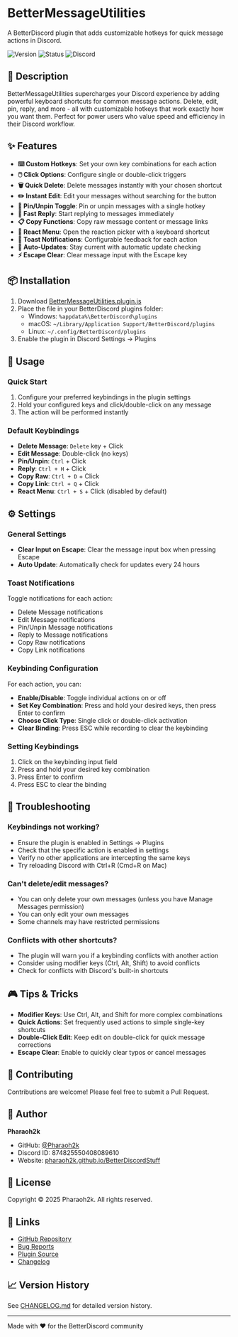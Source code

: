 # BetterMessageUtilities
A BetterDiscord plugin that adds customizable hotkeys for quick message actions in Discord.

![Version](https://img.shields.io/badge/version-1.0.0-blue.svg)
![Status](https://img.shields.io/badge/status-active-success.svg)
![Discord](https://img.shields.io/badge/discord-BetterDiscord-7289DA.svg)

## 📖 Description

BetterMessageUtilities supercharges your Discord experience by adding powerful keyboard shortcuts for common message actions. Delete, edit, pin, reply, and more - all with customizable hotkeys that work exactly how you want them. Perfect for power users who value speed and efficiency in their Discord workflow.

## ✨ Features

- **⌨️ Custom Hotkeys**: Set your own key combinations for each action
- **🖱️ Click Options**: Configure single or double-click triggers
- **🗑️ Quick Delete**: Delete messages instantly with your chosen shortcut
- **✏️ Instant Edit**: Edit your messages without searching for the button
- **📌 Pin/Unpin Toggle**: Pin or unpin messages with a single hotkey
- **💬 Fast Reply**: Start replying to messages immediately
- **📋 Copy Functions**: Copy raw message content or message links
- **🎯 React Menu**: Open the reaction picker with a keyboard shortcut
- **🔔 Toast Notifications**: Configurable feedback for each action
- **🔄 Auto-Updates**: Stay current with automatic update checking
- **⚡ Escape Clear**: Clear message input with the Escape key

## 📦 Installation

1. Download [BetterMessageUtilities.plugin.js](https://raw.githubusercontent.com/Pharaoh2k/BetterDiscordStuff/refs/heads/main/Plugins/BetterMessageUtilities/BetterMessageUtilities.plugin.js)
2. Place the file in your BetterDiscord plugins folder:
   - Windows: `%appdata%\BetterDiscord\plugins`
   - macOS: `~/Library/Application Support/BetterDiscord/plugins`
   - Linux: `~/.config/BetterDiscord/plugins`
3. Enable the plugin in Discord Settings → Plugins

## 🚀 Usage

### Quick Start
1. Configure your preferred keybindings in the plugin settings
2. Hold your configured keys and click/double-click on any message
3. The action will be performed instantly

### Default Keybindings
- **Delete Message**: `Delete` key + Click
- **Edit Message**: Double-click (no keys)
- **Pin/Unpin**: `Ctrl` + Click
- **Reply**: `Ctrl + H` + Click
- **Copy Raw**: `Ctrl + D` + Click
- **Copy Link**: `Ctrl + Q` + Click
- **React Menu**: `Ctrl + S` + Click (disabled by default)

## ⚙️ Settings

### General Settings
- **Clear Input on Escape**: Clear the message input box when pressing Escape
- **Auto Update**: Automatically check for updates every 24 hours

### Toast Notifications
Toggle notifications for each action:
- Delete Message notifications
- Edit Message notifications
- Pin/Unpin Message notifications
- Reply to Message notifications
- Copy Raw notifications
- Copy Link notifications

### Keybinding Configuration
For each action, you can:
- **Enable/Disable**: Toggle individual actions on or off
- **Set Key Combination**: Press and hold your desired keys, then press Enter to confirm
- **Choose Click Type**: Single click or double-click activation
- **Clear Binding**: Press ESC while recording to clear the keybinding

### Setting Keybindings
1. Click on the keybinding input field
2. Press and hold your desired key combination
3. Press Enter to confirm
4. Press ESC to clear the binding

## 🔧 Troubleshooting

### Keybindings not working?
- Ensure the plugin is enabled in Settings → Plugins
- Check that the specific action is enabled in settings
- Verify no other applications are intercepting the same keys
- Try reloading Discord with Ctrl+R (Cmd+R on Mac)

### Can't delete/edit messages?
- You can only delete your own messages (unless you have Manage Messages permission)
- You can only edit your own messages
- Some channels may have restricted permissions

### Conflicts with other shortcuts?
- The plugin will warn you if a keybinding conflicts with another action
- Consider using modifier keys (Ctrl, Alt, Shift) to avoid conflicts
- Check for conflicts with Discord's built-in shortcuts

## 🎮 Tips & Tricks

- **Modifier Keys**: Use Ctrl, Alt, and Shift for more complex combinations
- **Quick Actions**: Set frequently used actions to simple single-key shortcuts
- **Double-Click Edit**: Keep edit on double-click for quick message corrections
- **Escape Clear**: Enable to quickly clear typos or cancel messages

## 🤝 Contributing

Contributions are welcome! Please feel free to submit a Pull Request.

## 👤 Author

**Pharaoh2k**
- GitHub: [@Pharaoh2k](https://github.com/Pharaoh2k)
- Discord ID: 874825550408089610
- Website: [pharaoh2k.github.io/BetterDiscordStuff](https://pharaoh2k.github.io/BetterDiscordStuff/)

## 📝 License

Copyright © 2025 Pharaoh2k. All rights reserved.

## 🔗 Links

- [GitHub Repository](https://github.com/Pharaoh2k/BetterDiscordStuff)
- [Bug Reports](https://github.com/Pharaoh2k/BetterDiscordStuff/issues)
- [Plugin Source](https://github.com/Pharaoh2k/BetterDiscordStuff/tree/main/Plugins/BetterMessageUtilities)
- [Changelog](https://raw.githubusercontent.com/Pharaoh2k/BetterDiscordStuff/refs/heads/main/Plugins/BetterMessageUtilities/CHANGELOG.md)

## 📈 Version History

See [CHANGELOG.md](https://raw.githubusercontent.com/Pharaoh2k/BetterDiscordStuff/refs/heads/main/Plugins/BetterMessageUtilities/CHANGELOG.md) for detailed version history.

---
Made with ❤️ for the BetterDiscord community
